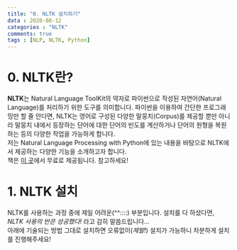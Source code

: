```yaml
---
title: "0. NLTK 설치하기"
data : 2020-08-12
categories : "NLTK"
comments: true
tags : [NLP, NLTK, Python]
---
```


# 0. NLTK란?  
**NLTK**는 Natural Language ToolKit의 약자로 파이썬으로 작성된 자연어(Natural Language)를 처리하기 위한 도구를 의미합니다. 
파이썬을 이용하여 간단한 프로그래밍만 할 줄 안다면, NLTK는 영어로 구성된 다양한 말뭉치(Corpus)를 제공할 뿐만 아니라 말뭉치 내에서 등장하는 단어에 대한 단어의 빈도를 계산하거나 단어의 원형을 복원하는 등의 다양한 작업을 가능하게 합니다.   
저는 Natural Language Processing with Python에 있는 내용을 바탕으로 NLTK에서 제공하는 다양한 기능을 소개하고자 합니다.  
책은 [이 곳]에서 무료로 제공됩니다. 참고하세요!

[이 곳]: https://www.nltk.org/book/

# 1. NLTK 설치
NLTK를 사용하는 과정 중에 제일 어려운(^^::::) 부분입니다. 설치를 다 하셨다면, *NLTK 사용의 반은 성공했다!* 라고 감히 말씀드립니다...  
아래에 기술되는 방법 그대로 설치하면 오류없이(*제발!*) 설치가 가능하니 차분하게 설치를 진행해주세요!  
